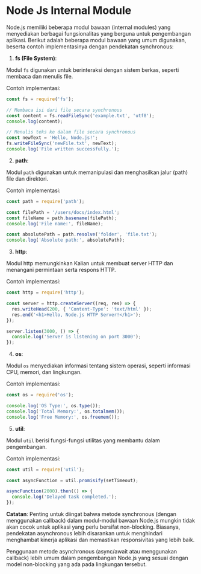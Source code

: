 # Node Js Internal Module

Node.js memiliki beberapa modul bawaan (internal modules) yang menyediakan berbagai fungsionalitas yang berguna untuk pengembangan aplikasi. Berikut adalah beberapa modul bawaan yang umum digunakan, beserta contoh implementasinya dengan pendekatan synchronous:


1. **fs (File System)**:

Modul `fs` digunakan untuk berinteraksi dengan sistem berkas, seperti membaca dan menulis file.

Contoh implementasi:
```js
const fs = require('fs');

// Membaca isi dari file secara synchronous
const content = fs.readFileSync('example.txt', 'utf8');
console.log(content);

// Menulis teks ke dalam file secara synchronous
const newText = 'Hello, Node.js!';
fs.writeFileSync('newFile.txt', newText);
console.log('File written successfully.');
```

2. **path**:

Modul `path` digunakan untuk memanipulasi dan menghasilkan jalur (path) file dan direktori.

Contoh implementasi:
```js
const path = require('path');

const filePath = '/users/docs/index.html';
const fileName = path.basename(filePath);
console.log('File name:', fileName);

const absolutePath = path.resolve('folder', 'file.txt');
console.log('Absolute path:', absolutePath);
```

3. **http**:

Modul http memungkinkan Kalian untuk membuat server HTTP dan menangani permintaan serta respons HTTP.

Contoh implementasi:
```js
const http = require('http');

const server = http.createServer((req, res) => {
  res.writeHead(200, { 'Content-Type': 'text/html' });
  res.end('<h1>Hello, Node.js HTTP Server!</h1>');
});

server.listen(3000, () => {
  console.log('Server is listening on port 3000');
});
```

4. **os**:

Modul `os` menyediakan informasi tentang sistem operasi, seperti informasi CPU, memori, dan lingkungan.

Contoh implementasi:
```js
const os = require('os');

console.log('OS Type:', os.type());
console.log('Total Memory:', os.totalmem());
console.log('Free Memory:', os.freemem());
```

5. **util**:

Modul `util` berisi fungsi-fungsi utilitas yang membantu dalam pengembangan.

Contoh implementasi:
```js
const util = require('util');

const asyncFunction = util.promisify(setTimeout);

asyncFunction(2000).then(() => {
  console.log('Delayed task completed.');
});
```

**Catatan**:
Penting untuk diingat bahwa metode synchronous (dengan menggunakan callback) dalam modul-modul bawaan Node.js mungkin tidak akan cocok untuk aplikasi yang perlu bersifat non-blocking. Biasanya, pendekatan asynchronous lebih disarankan untuk menghindari menghambat kinerja aplikasi dan memastikan responsivitas yang lebih baik.

Penggunaan metode asynchronous (async/await atau menggunakan callback) lebih umum dalam pengembangan Node.js yang sesuai dengan model non-blocking yang ada pada lingkungan tersebut.
